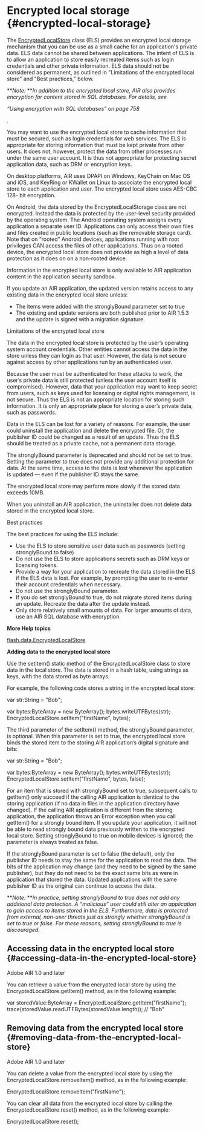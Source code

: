 # Encrypted local storage {#encrypted-local-storage}

The [EncryptedLocalStore](http://help.adobe.com/en_US/FlashPlatform/reference/Haxe/3/flash/data/EncryptedLocalStore.html) class (ELS) provides an encrypted local storage mechanism that you can be use as a small cache for an application&#039;s private data. ELS data cannot be shared between applications. The intent of ELS is to allow an application to store easily recreated items such as login credentials and other private information. ELS data should not be considered as permanent, as outlined in &quot;Limitations of the encrypted local store&quot; and &quot;Best practices,&quot; below.

**_Note:_ **_In addition to the encrypted local store, AIR also provides encryption for content stored in SQL databases. For details, see_

_“Using encryption with SQL databases” on page 758_

_._

You may want to use the encrypted local store to cache information that must be secured, such as login credentials for web services. The ELS is appropriate for storing information that must be kept private from other users. It does not, however, protect the data from other processes run under the same user account. It is thus not appropriate for protecting secret application data, such as DRM or encryption keys.

On desktop platforms, AIR uses DPAPI on Windows, KeyChain on Mac OS and iOS, and KeyRing or KWallet on Linux to associate the encrypted local store to each application and user. The encrypted local store uses AES-CBC 128- bit encryption.

On Android, the data stored by the EncryptedLocalStorage class are not encrypted. Instead the data is protected by the user-level security provided by the operating system. The Android operating system assigns every application a separate user ID. Applications can only access their own files and files created in public locations (such as the removable storage card). Note that on “rooted” Android devices, applications running with root privileges CAN access the files of other applications. Thus on a rooted device, the encrypted local store does not provide as high a level of data protection as it does on on a non-rooted device.

Information in the encrypted local store is only available to AIR application content in the application security sandbox.

If you update an AIR application, the updated version retains access to any existing data in the encrypted local store unless:

*   The items were added with the stronglyBound parameter set to true
*   The existing and update versions are both published prior to AIR 1.5.3 and the update is signed with a migration signature.

Limitations of the encrypted local store

The data in the encrypted local store is protected by the user’s operating system account credentials. Other entities cannot access the data in the store unless they can login as that user. However, the data is not secure against access by other applications run by an authenticated user.

Because the user must be authenticated for these attacks to work, the user’s private data is still protected (unless the user account itself is compromised). However, data that your application may want to keep secret from users, such as keys used for licensing or digital rights management, is not secure. Thus the ELS is not an appropriate location for storing such information. It is only an appropriate place for storing a user’s private data, such as passwords.

Data in the ELS can be lost for a variety of reasons. For example, the user could uninstall the application and delete the encrypted file. Or, the publisher ID could be changed as a result of an update. Thus the ELS should be treated as a private cache, not a permanent data storage.

The stronglyBound parameter is deprecated and should not be set to true. Setting the parameter to true does not provide any additional protection for data. At the same time, access to the data is lost whenever the application is updated — even if the publisher ID stays the same.

The encrypted local store may perform more slowly if the stored data exceeds 10MB.

When you uninstall an AIR application, the uninstaller does not delete data stored in the encrypted local store.

Best practices

The best practices for using the ELS include:

*   Use the ELS to store sensitive user data such as passwords (setting stronglyBound to false)
*   Do not use the ELS to store applications secrets such as DRM keys or licensing tokens.
*   Provide a way for your application to recreate the data stored in the ELS if the ELS data is lost. For example, by prompting the user to re-enter their account credentials when necessary.
*   Do not use the stronglyBound parameter.
*   If you do set stronglyBound to true, do not migrate stored items during an update. Recreate the data after the update instead.
*   Only store relatively small amounts of data. For larger amounts of data, use an AIR SQL database with encryption.

**More Help topics**

[flash.data.EncryptedLocalStore](http://help.adobe.com/en_US/FlashPlatform/reference/Haxe/3/flash/data/EncryptedLocalStore.html)

**Adding data to the encrypted local store**

Use the setItem() static method of the EncryptedLocalStore class to store data in the local store. The data is stored in a hash table, using strings as keys, with the data stored as byte arrays.

For example, the following code stores a string in the encrypted local store:

var str:String = &quot;Bob&quot;;

var bytes:ByteArray = new ByteArray(); bytes.writeUTFBytes(str); EncryptedLocalStore.setItem(&quot;firstName&quot;, bytes);

The third parameter of the setItem() method, the stronglyBound parameter, is optional. When this parameter is set to true, the encrypted local store binds the stored item to the storing AIR application’s digital signature and bits:

var str:String = &quot;Bob&quot;;

var bytes:ByteArray = new ByteArray(); bytes.writeUTFBytes(str); EncryptedLocalStore.setItem(&quot;firstName&quot;, bytes, false);

For an item that is stored with stronglyBound set to true, subsequent calls to getItem() only succeed if the calling AIR application is identical to the storing application (if no data in files in the application directory have changed). If the calling AIR application is different from the storing application, the application throws an Error exception when you call getItem() for a strongly bound item. If you update your application, it will not be able to read strongly bound data previously written to the encrypted local store. Setting stronglyBound to true on mobile devices is ignored; the parameter is always treated as false.

If the stronglyBound parameter is set to false (the default), only the publisher ID needs to stay the same for the application to read the data. The bits of the application may change (and they need to be signed by the same publisher), but they do not need to be the exact same bits as were in application that stored the data. Updated applications with the same publisher ID as the original can continue to access the data.

**_Note:_ **_In practice, setting stronglyBound to true does not add any additional data protection. A “malicious” user could still alter an application to gain access to items stored in the ELS. Furthermore, data is protected from external, non-user threats just as strongly whether stronglyBound is set to true or false. For these reasons, setting stronglyBound to true is discouraged._

## Accessing data in the encrypted local store {#accessing-data-in-the-encrypted-local-store}

Adobe AIR 1.0 and later

You can retrieve a value from the encrypted local store by using the EncryptedLocalStore.getItem() method, as in the following example:

var storedValue:ByteArray = EncryptedLocalStore.getItem(&quot;firstName&quot;); trace(storedValue.readUTFBytes(storedValue.length)); // &quot;Bob&quot;

## Removing data from the encrypted local store {#removing-data-from-the-encrypted-local-store}

Adobe AIR 1.0 and later

You can delete a value from the encrypted local store by using the EncryptedLocalStore.removeItem() method, as in the following example:

EncryptedLocalStore.removeItem(&quot;firstName&quot;);

You can clear all data from the encrypted local store by calling the EncryptedLocalStore.reset() method, as in the following example:

EncryptedLocalStore.reset();